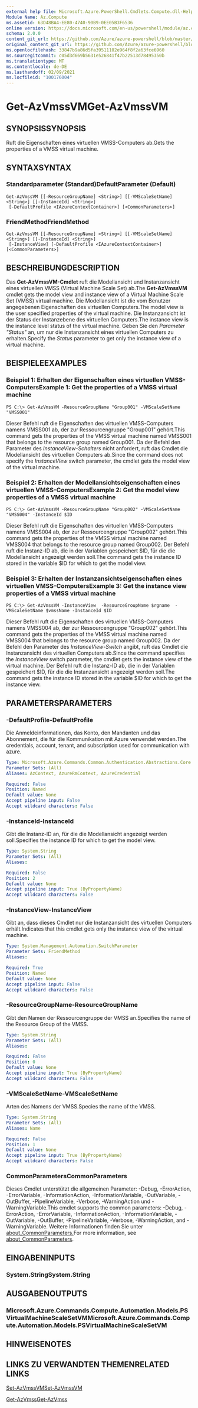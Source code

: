 ```yaml
---
external help file: Microsoft.Azure.PowerShell.Cmdlets.Compute.dll-Help.xml
Module Name: Az.Compute
ms.assetid: 63D48BA4-EE80-4740-90B9-0EE05B3F6536
online version: https://docs.microsoft.com/en-us/powershell/module/az.compute/get-azvmssvm
schema: 2.0.0
content_git_url: https://github.com/Azure/azure-powershell/blob/master/src/Compute/Compute/help/Get-AzVmssVM.md
original_content_git_url: https://github.com/Azure/azure-powershell/blob/master/src/Compute/Compute/help/Get-AzVmssVM.md
ms.openlocfilehash: 33847b9a86d5fa39511102e964f8f2a63fce6960
ms.sourcegitcommit: c05d3d669b5631e526841f47b22513d78495350b
ms.translationtype: MT
ms.contentlocale: de-DE
ms.lasthandoff: 02/09/2021
ms.locfileid: "100176004"
---
```

# <span data-ttu-id="d4a4a-101">Get-AzVmssVM</span><span class="sxs-lookup"><span data-stu-id="d4a4a-101">Get-AzVmssVM</span></span>

## <span data-ttu-id="d4a4a-102">SYNOPSIS</span><span class="sxs-lookup"><span data-stu-id="d4a4a-102">SYNOPSIS</span></span>
<span data-ttu-id="d4a4a-103">Ruft die Eigenschaften eines virtuellen VMSS-Computers ab.</span><span class="sxs-lookup"><span data-stu-id="d4a4a-103">Gets the properties of a VMSS virtual machine.</span></span>

## <span data-ttu-id="d4a4a-104">SYNTAX</span><span class="sxs-lookup"><span data-stu-id="d4a4a-104">SYNTAX</span></span>

### <span data-ttu-id="d4a4a-105">Standardparameter (Standard)</span><span class="sxs-lookup"><span data-stu-id="d4a4a-105">DefaultParameter (Default)</span></span>
```
Get-AzVmssVM [[-ResourceGroupName] <String>] [[-VMScaleSetName] <String>] [[-InstanceId] <String>]
 [-DefaultProfile <IAzureContextContainer>] [<CommonParameters>]
```

### <span data-ttu-id="d4a4a-106">FriendMethod</span><span class="sxs-lookup"><span data-stu-id="d4a4a-106">FriendMethod</span></span>
```
Get-AzVmssVM [[-ResourceGroupName] <String>] [[-VMScaleSetName] <String>] [[-InstanceId] <String>]
 [-InstanceView] [-DefaultProfile <IAzureContextContainer>] [<CommonParameters>]
```

## <span data-ttu-id="d4a4a-107">BESCHREIBUNG</span><span class="sxs-lookup"><span data-stu-id="d4a4a-107">DESCRIPTION</span></span>
<span data-ttu-id="d4a4a-108">Das **Get-AzVmssVM-Cmdlet** ruft die Modellansicht und Instanzansicht eines virtuellen VMSS (Virtual Machine Scale Set) ab.</span><span class="sxs-lookup"><span data-stu-id="d4a4a-108">The **Get-AzVmssVM** cmdlet gets the model view and instance view of a Virtual Machine Scale Set (VMSS) virtual machine.</span></span>
<span data-ttu-id="d4a4a-109">Die Modellansicht ist die vom Benutzer angegebenen Eigenschaften des virtuellen Computers.</span><span class="sxs-lookup"><span data-stu-id="d4a4a-109">The model view is the user specified properties of the virtual machine.</span></span>
<span data-ttu-id="d4a4a-110">Die Instanzansicht ist der Status der Instanzebene des virtuellen Computers.</span><span class="sxs-lookup"><span data-stu-id="d4a4a-110">The instance view is the instance level status of the virtual machine.</span></span>
<span data-ttu-id="d4a4a-111">Geben Sie den *Parameter "Status"* an, um nur die Instanzansicht eines virtuellen Computers zu erhalten.</span><span class="sxs-lookup"><span data-stu-id="d4a4a-111">Specify the *Status* parameter to get only the instance view of a virtual machine.</span></span>

## <span data-ttu-id="d4a4a-112">BEISPIELE</span><span class="sxs-lookup"><span data-stu-id="d4a4a-112">EXAMPLES</span></span>

### <span data-ttu-id="d4a4a-113">Beispiel 1: Erhalten der Eigenschaften eines virtuellen VMSS-Computers</span><span class="sxs-lookup"><span data-stu-id="d4a4a-113">Example 1: Get the properties of a VMSS virtual machine</span></span>
```
PS C:\> Get-AzVmssVM -ResourceGroupName "Group001" -VMScaleSetName "VMSS001"
```

<span data-ttu-id="d4a4a-114">Dieser Befehl ruft die Eigenschaften des virtuellen VMSS-Computers namens VMSS001 ab, der zur Ressourcengruppe "Group001" gehört.</span><span class="sxs-lookup"><span data-stu-id="d4a4a-114">This command gets the properties of the VMSS virtual machine named VMSS001 that belongs to the resource group named Group001.</span></span>
<span data-ttu-id="d4a4a-115">Da der Befehl den Parameter des *InstanceView-Schalters* nicht anfordert, ruft das Cmdlet die Modellansicht des virtuellen Computers ab.</span><span class="sxs-lookup"><span data-stu-id="d4a4a-115">Since the command does not specify the *InstanceView* switch parameter, the cmdlet gets the model view of the virtual machine.</span></span>

### <span data-ttu-id="d4a4a-116">Beispiel 2: Erhalten der Modellansichtseigenschaften eines virtuellen VMSS-Computers</span><span class="sxs-lookup"><span data-stu-id="d4a4a-116">Example 2: Get the model view properties of a VMSS virtual machine</span></span>
```
PS C:\> Get-AzVmssVM -ResourceGroupName "Group002" -VMScaleSetName "VMSS004" -InstanceId $ID
```

<span data-ttu-id="d4a4a-117">Dieser Befehl ruft die Eigenschaften des virtuellen VMSS-Computers namens VMSS004 ab, der zur Ressourcengruppe "Group002" gehört.</span><span class="sxs-lookup"><span data-stu-id="d4a4a-117">This command gets the properties of the VMSS virtual machine named VMSS004 that belongs to the resource group named Group002.</span></span>
<span data-ttu-id="d4a4a-118">Der Befehl ruft die Instanz-ID ab, die in der Variablen gespeichert $ID, für die die Modellansicht angezeigt werden soll.</span><span class="sxs-lookup"><span data-stu-id="d4a4a-118">The command gets the instance ID stored in the variable $ID for which to get the model view.</span></span>

### <span data-ttu-id="d4a4a-119">Beispiel 3: Erhalten der Instanzansichtseigenschaften eines virtuellen VMSS-Computers</span><span class="sxs-lookup"><span data-stu-id="d4a4a-119">Example 3: Get the instance view properties of a VMSS virtual machine</span></span>
```
PS C:\> Get-AzVmssVM -InstanceView  -ResourceGroupName $rgname  -VMScaleSetName $vmssName -InstanceId $ID
```

<span data-ttu-id="d4a4a-120">Dieser Befehl ruft die Eigenschaften des virtuellen VMSS-Computers namens VMSS004 ab, der zur Ressourcengruppe "Group002" gehört.</span><span class="sxs-lookup"><span data-stu-id="d4a4a-120">This command gets the properties of the VMSS virtual machine named VMSS004 that belongs to the resource group named Group002.</span></span>
<span data-ttu-id="d4a4a-121">Da der Befehl den Parameter des *InstanceView-Switch* angibt, ruft das Cmdlet die Instanzansicht des virtuellen Computers ab.</span><span class="sxs-lookup"><span data-stu-id="d4a4a-121">Since the command specifies the *InstanceView* switch parameter, the cmdlet gets the instance view of the virtual machine.</span></span>
<span data-ttu-id="d4a4a-122">Der Befehl ruft die Instanz-ID ab, die in der Variablen gespeichert $ID, für die die Instanzansicht angezeigt werden soll.</span><span class="sxs-lookup"><span data-stu-id="d4a4a-122">The command gets the instance ID stored in the variable $ID for which to get the instance view.</span></span>

## <span data-ttu-id="d4a4a-123">PARAMETERS</span><span class="sxs-lookup"><span data-stu-id="d4a4a-123">PARAMETERS</span></span>

### <span data-ttu-id="d4a4a-124">-DefaultProfile</span><span class="sxs-lookup"><span data-stu-id="d4a4a-124">-DefaultProfile</span></span>
<span data-ttu-id="d4a4a-125">Die Anmeldeinformationen, das Konto, den Mandanten und das Abonnement, die für die Kommunikation mit Azure verwendet werden.</span><span class="sxs-lookup"><span data-stu-id="d4a4a-125">The credentials, account, tenant, and subscription used for communication with azure.</span></span>

```yaml
Type: Microsoft.Azure.Commands.Common.Authentication.Abstractions.Core.IAzureContextContainer
Parameter Sets: (All)
Aliases: AzContext, AzureRmContext, AzureCredential

Required: False
Position: Named
Default value: None
Accept pipeline input: False
Accept wildcard characters: False
```

### <span data-ttu-id="d4a4a-126">-InstanceId</span><span class="sxs-lookup"><span data-stu-id="d4a4a-126">-InstanceId</span></span>
<span data-ttu-id="d4a4a-127">Gibt die Instanz-ID an, für die die Modellansicht angezeigt werden soll.</span><span class="sxs-lookup"><span data-stu-id="d4a4a-127">Specifies the instance ID for which to get the model view.</span></span>

```yaml
Type: System.String
Parameter Sets: (All)
Aliases:

Required: False
Position: 2
Default value: None
Accept pipeline input: True (ByPropertyName)
Accept wildcard characters: False
```

### <span data-ttu-id="d4a4a-128">-InstanceView</span><span class="sxs-lookup"><span data-stu-id="d4a4a-128">-InstanceView</span></span>
<span data-ttu-id="d4a4a-129">Gibt an, dass dieses Cmdlet nur die Instanzansicht des virtuellen Computers erhält.</span><span class="sxs-lookup"><span data-stu-id="d4a4a-129">Indicates that this cmdlet gets only the instance view of the virtual machine.</span></span>

```yaml
Type: System.Management.Automation.SwitchParameter
Parameter Sets: FriendMethod
Aliases:

Required: True
Position: Named
Default value: None
Accept pipeline input: False
Accept wildcard characters: False
```

### <span data-ttu-id="d4a4a-130">-ResourceGroupName</span><span class="sxs-lookup"><span data-stu-id="d4a4a-130">-ResourceGroupName</span></span>
<span data-ttu-id="d4a4a-131">Gibt den Namen der Ressourcengruppe der VMSS an.</span><span class="sxs-lookup"><span data-stu-id="d4a4a-131">Specifies the name of the Resource Group of the VMSS.</span></span>

```yaml
Type: System.String
Parameter Sets: (All)
Aliases:

Required: False
Position: 0
Default value: None
Accept pipeline input: True (ByPropertyName)
Accept wildcard characters: False
```

### <span data-ttu-id="d4a4a-132">-VMScaleSetName</span><span class="sxs-lookup"><span data-stu-id="d4a4a-132">-VMScaleSetName</span></span>
<span data-ttu-id="d4a4a-133">Arten des Namens der VMSS.</span><span class="sxs-lookup"><span data-stu-id="d4a4a-133">Species the name of the VMSS.</span></span>

```yaml
Type: System.String
Parameter Sets: (All)
Aliases: Name

Required: False
Position: 1
Default value: None
Accept pipeline input: True (ByPropertyName)
Accept wildcard characters: False
```

### <span data-ttu-id="d4a4a-134">CommonParameters</span><span class="sxs-lookup"><span data-stu-id="d4a4a-134">CommonParameters</span></span>
<span data-ttu-id="d4a4a-135">Dieses Cmdlet unterstützt die allgemeinen Parameter: -Debug, -ErrorAction, -ErrorVariable, -InformationAction, -InformationVariable, -OutVariable, -OutBuffer, -PipelineVariable, -Verbose, -WarningAction und -WarningVariable.</span><span class="sxs-lookup"><span data-stu-id="d4a4a-135">This cmdlet supports the common parameters: -Debug, -ErrorAction, -ErrorVariable, -InformationAction, -InformationVariable, -OutVariable, -OutBuffer, -PipelineVariable, -Verbose, -WarningAction, and -WarningVariable.</span></span> <span data-ttu-id="d4a4a-136">Weitere Informationen finden Sie unter [about_CommonParameters.](http://go.microsoft.com/fwlink/?LinkID=113216)</span><span class="sxs-lookup"><span data-stu-id="d4a4a-136">For more information, see [about_CommonParameters](http://go.microsoft.com/fwlink/?LinkID=113216).</span></span>

## <span data-ttu-id="d4a4a-137">EINGABEN</span><span class="sxs-lookup"><span data-stu-id="d4a4a-137">INPUTS</span></span>

### <span data-ttu-id="d4a4a-138">System.String</span><span class="sxs-lookup"><span data-stu-id="d4a4a-138">System.String</span></span>

## <span data-ttu-id="d4a4a-139">AUSGABEN</span><span class="sxs-lookup"><span data-stu-id="d4a4a-139">OUTPUTS</span></span>

### <span data-ttu-id="d4a4a-140">Microsoft.Azure.Commands.Compute.Automation.Models.PSVirtualMachineScaleSetVM</span><span class="sxs-lookup"><span data-stu-id="d4a4a-140">Microsoft.Azure.Commands.Compute.Automation.Models.PSVirtualMachineScaleSetVM</span></span>

## <span data-ttu-id="d4a4a-141">HINWEISE</span><span class="sxs-lookup"><span data-stu-id="d4a4a-141">NOTES</span></span>

## <span data-ttu-id="d4a4a-142">LINKS ZU VERWANDTEN THEMEN</span><span class="sxs-lookup"><span data-stu-id="d4a4a-142">RELATED LINKS</span></span>

[<span data-ttu-id="d4a4a-143">Set-AzVmssVM</span><span class="sxs-lookup"><span data-stu-id="d4a4a-143">Set-AzVmssVM</span></span>](./Set-AzVmssVM.md)

[<span data-ttu-id="d4a4a-144">Get-AzVmss</span><span class="sxs-lookup"><span data-stu-id="d4a4a-144">Get-AzVmss</span></span>](./Get-AzVmss.md)


